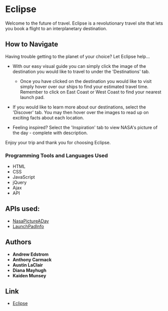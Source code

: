 # Eclipse

Welcome to the future of travel. Eclipse is a revolutionary travel site that lets you book a flight to an interplanetary destination.

## How to Navigate

Having trouble getting to the planet of your choice? Let Eclipse help...

* With our easy visual guide you can simply click the image of the destination you would like to travel to under the 'Destinations' tab.
    * Once you have clicked on the destination you would like to visit simply hover over our ships to find your estimated travel time. Remember to click on East Coast or West Coast to find your nearest launch pad.

* If you would like to learn more about our destinations, select the 'Discover' tab. You may then hover over the images to read up on exciting facts about each location.

* Feeling inspired? Select the 'Inspiration' tab to view NASA's picture of the day - complete with description.

Enjoy your trip and thank you for choosing Eclipse.

### Programming Tools and Languages Used

* HTML
* CSS
* JavaScript
* jQuery
* Ajax
* API

## APIs used:

* [NasaPictureADay](https://api.nasa.gov/)
* [LaunchPadInfo](https://docs.spacexdata.com/?version=latest)


## Authors

* **Andrew Edstrom**
* **Anthony Carmack**
* **Austin LaClair**
* **Diana Mayhugh**
* **Kaiden Munsey**

## Link 
* [Eclipse](https://alaclair.github.io/Space_Travel_App/)